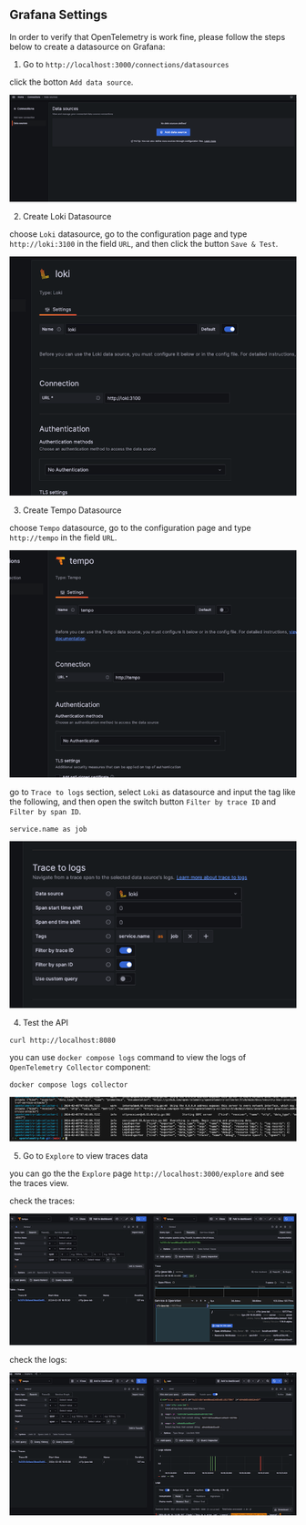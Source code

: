 ## Grafana Settings

In order to verify that OpenTelemetry is work fine, please follow the steps below to create a datasource on Grafana: 

1. Go to `http://localhost:3000/connections/datasources`

click the botton `Add data source`.

![datasource](./images/datasource.png)

2. Create Loki Datasource

choose `Loki` datasource, go to the configuration page and type `http://loki:3100` in the field `URL`, and then click the button `Save & Test`.

![loki](./images/loki.png)

3. Create Tempo Datasource

choose `Tempo` datasource, go to the configuration page and type `http://tempo` in the field `URL`.

![tempo-0](./images/tempo-0.png)

go to `Trace to logs` section, select `Loki` as datasource and input the tag like the following, and then open the switch button `Filter by trace ID` and `Filter by span ID`.

```
service.name as job
```

![tempo-1](./images/tempo-1.png)


4. Test the API

```
curl http://localhost:8080
```

you can use `docker compose logs` command to view the logs of `OpenTelemetry Collector` component:

```
docker compose logs collector
```

![collect](./images/collect.png)

5. Go to `Explore` to view traces data

you can go the the `Explore` page `http://localhost:3000/explore` and see the traces view.

check the traces:

![result-0](./images/result-0.png)

check the logs:

![result-1](./images/result-1.png)